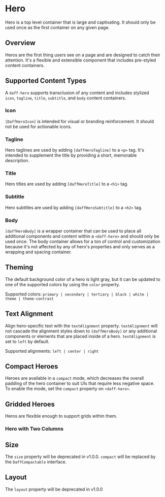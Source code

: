 # Hero
Hero is a top level container that is large and captivating. It should only be used once as the first container on any given page.

## Overview
Heros are the first thing users see on a page and are designed to catch their attention. It's a flexible and extensible component that includes pre-styled content containers.

## Supported Content Types
A `daff-hero` supports transclusion of any content and includes stylized `icon`, `tagline`, `title`, `subtitle`, and `body` content containers.

### Icon
`[DaffHeroIcon]` is intended for visual or branding reinforcement. It should not be used for actionable icons.

### Tagline
Hero taglines are used by adding `[daffHeroTagline]` to a `<p>` tag. It's intended to supplement the title by providing a short, memorable description.

### Title
Hero titles are used by adding `[daffHeroTitle]` to a `<h1>` tag.

### Subtitle
Hero subtitles are used by adding `[daffHeroSubtitle]` to a `<h2>` tag.

### Body
`[daffHeroBody]` is a wrapper container that can be used to place all additional components and content within a `<daff-hero>` and should only be used once. The body container allows for a ton of control and customization because it's not affected by any of hero's properties and only serves as a wrapping and spacing container.

## Theming
The default background color of a hero is light gray, but it can be updated to one of the supported colors by using the `color` property.

Supported colors: `primary | secondary | tertiary | black | white | theme | theme-contrast`

<design-land-example-viewer-container example="hero-theming"></design-land-example-viewer-container>

## Text Alignment
Align hero-specific text with the `textAlignment` property. `textAlignment` will not cascade the alignment styles down to `[daffHeroBody]` or any additional components or elements that are placed inside of a hero. `textAlignment` is set to `left` by default.

Supported alignments: `left | center | right`

<design-land-example-viewer-container example="hero-text-alignment"></design-land-example-viewer-container>

## Compact Heroes
Heroes are available in a `compact` mode, which decreases the overall padding of the hero container to suit UIs that require less negative space. To enable the mode, set the `compact` property on `<daff-hero>`.</p>

<design-land-example-viewer-container example="compact-hero"></design-land-example-viewer-container>

## Gridded Heroes
Heros are flexible enough to support grids within them.

### Hero with Two Columns
<design-land-example-viewer-container example="hero-with-grid"></design-land-example-viewer-container>

## Size
The `size` property will be deprecated in v1.0.0. `compact` will be replaced by the `DaffCompactable` interface.

## Layout
The `layout` property will be deprecated in v1.0.0
